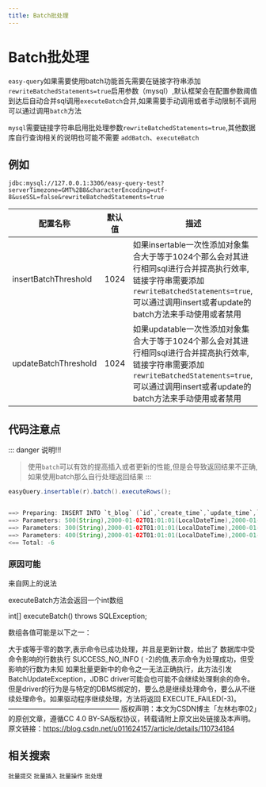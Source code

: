 ```yaml
---
title: Batch批处理
---
```

# Batch批处理
`easy-query`如果需要使用batch功能首先需要在链接字符串添加`rewriteBatchedStatements=true`启用参数（mysql）,默认框架会在配置参数阈值到达后自动合并sql调用`executeBatch`合并,如果需要手动调用或者手动限制不调用可以通过调用`batch`方法

`mysql`需要链接字符串启用批处理参数`rewriteBatchedStatements=true`,其他数据库自行查询相关的说明也可能不需要 `addBatch`、`executeBatch`

## 例如
`jdbc:mysql://127.0.0.1:3306/easy-query-test?serverTimezone=GMT%2B8&characterEncoding=utf-8&useSSL=false&rewriteBatchedStatements=true`

配置名称  | 默认值 | 描述  
--- | --- | --- 
insertBatchThreshold | 1024  | 如果insertable一次性添加对象集合大于等于1024个那么会对其进行相同sql进行合并提高执行效率,链接字符串需要添加`rewriteBatchedStatements=true`,可以通过调用insert或者update的batch方法来手动使用或者禁用
updateBatchThreshold | 1024  | 如果updatable一次性添加对象集合大于等于1024个那么会对其进行相同sql进行合并提高执行效率,链接字符串需要添加`rewriteBatchedStatements=true`,可以通过调用insert或者update的batch方法来手动使用或者禁用


## 代码注意点
::: danger 说明!!!
> 使用`batch`可以有效的提高插入或者更新的性能,但是会导致返回结果不正确,如果使用batch那么自行处理返回结果
:::


```java
easyQuery.insertable(r).batch().executeRows();


==> Preparing: INSERT INTO `t_blog` (`id`,`create_time`,`update_time`,`create_by`,`update_by`,`deleted`,`title`,`content`,`url`,`star`,`score`,`status`,`order`,`is_top`,`top`) VALUES (?,?,?,?,?,?,?,?,?,?,?,?,?,?,?)
==> Parameters: 500(String),2000-01-02T01:01:01(LocalDateTime),2000-01-02T01:01:01(LocalDateTime),500(String),500(String),false(Boolean),title500(String),content500(String),http://blog.easy-query.com/500(String),500(Integer),1.2(BigDecimal),1(Integer),1.2(BigDecimal),false(Boolean),false(Boolean)
==> Parameters: 300(String),2000-01-02T01:01:01(LocalDateTime),2000-01-02T01:01:01(LocalDateTime),300(String),300(String),false(Boolean),title300(String),content300(String),http://blog.easy-query.com/300(String),300(Integer),1.2(BigDecimal),1(Integer),1.2(BigDecimal),false(Boolean),false(Boolean)
==> Parameters: 400(String),2000-01-02T01:01:01(LocalDateTime),2000-01-02T01:01:01(LocalDateTime),400(String),400(String),false(Boolean),title400(String),content400(String),http://blog.easy-query.com/400(String),400(Integer),1.2(BigDecimal),1(Integer),1.2(BigDecimal),false(Boolean),false(Boolean)
<== Total: -6
```


### 原因可能

来自网上的说法

executeBatch方法会返回一个int数组

int[] executeBatch() throws SQLException;

数组各值可能是以下之一：

大于或等于零的数字,表示命令已成功处理，并且是更新计数，给出了
数据库中受命令影响的行数执行
SUCCESS_NO_INFO ( -2)的值,表示命令为处理成功，但受影响的行数为未知
如果批量更新中的命令之一无法正确执行，此方法引发BatchUpdateException，JDBC driver可能会也可能不会继续处理剩余的命令。但是driver的行为是与特定的DBMS绑定的，要么总是继续处理命令，要么从不继续处理命令。如果驱动程序继续处理，方法将返回 EXECUTE_FAILED(-3)。
————————————————
版权声明：本文为CSDN博主「左林右李02」的原创文章，遵循CC 4.0 BY-SA版权协议，转载请附上原文出处链接及本声明。
原文链接：https://blog.csdn.net/u011624157/article/details/110734184


## 相关搜索
`批量提交` `批量插入` `批量操作` `批处理`
